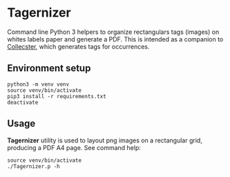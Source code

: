# Tagernizer

Command line Python 3 helpers to organize rectangulars tags (images) on whites labels paper and generate a PDF.
This is intended as a companion to [Collecster](https://github.com/Adnn/Collecster), which generates tags for occurrences.

## Environment setup

    python3 -m venv venv
    source venv/bin/activate
    pip3 install -r requirements.txt
    deactivate

## Usage

**Tagernizer** utility is used to layout png images on a rectangular grid, producing a PDF A4 page.
See command help:

    source venv/bin/activate
    ./Tagernizer.p -h

